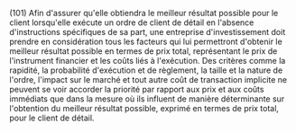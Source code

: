 (101) Afin d'assurer qu'elle obtiendra le meilleur résultat possible pour le client lorsqu'elle exécute un ordre de client de détail en l'absence d'instructions spécifiques de sa part, une entreprise d'investissement doit prendre en considération tous les facteurs qui lui permettront d'obtenir le meilleur résultat possible en termes de prix total, représentant le prix de l'instrument financier et les coûts liés à l'exécution. Des critères comme la rapidité, la probabilité d'exécution et de règlement, la taille et la nature de l'ordre, l'impact sur le marché et tout autre coût de transaction implicite ne peuvent se voir accorder la priorité par rapport aux prix et aux coûts immédiats que dans la mesure où ils influent de manière déterminante sur l'obtention du meilleur résultat possible, exprimé en termes de prix total, pour le client de détail.